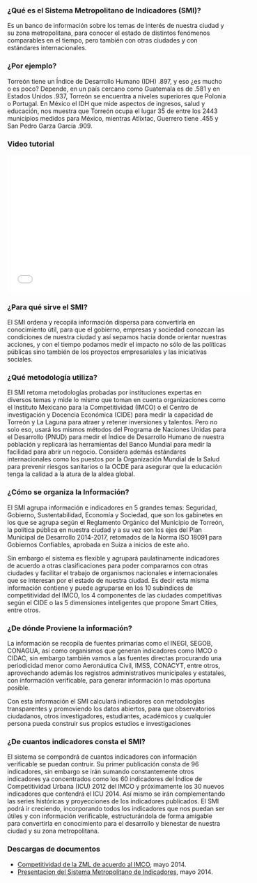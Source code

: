 
### ¿Qué es el Sistema Metropolitano de Indicadores (SMI)?

Es un banco de información sobre los temas de interés de nuestra ciudad y su zona metropolitana, para conocer el estado de distintos fenómenos comparables en el tiempo, pero también con otras ciudades y con estándares internacionales.

### ¿Por ejemplo?

Torreón tiene un Índice de Desarrollo Humano (IDH) .897, y eso ¿es mucho o es poco? Depende, en un país cercano como Guatemala es de .581 y en Estados Unidos .937, Torreón se encuentra a niveles superiores que Polonia o Portugal. En México el IDH que mide aspectos de ingresos, salud y educación, nos muestra que Torreón ocupa el lugar 35 de entre los 2443 municipios medidos para México, mientras Atlixtac, Guerrero tiene .455 y San Pedro Garza García .909.

### Video tutorial

<div class="videowrapper well"><iframe width="560" height="315" src="//www.youtube.com/embed/GJX8PsipImM?rel=0" frameborder="0" allowfullscreen></iframe></div>

### ¿Para qué sirve el SMI?

El SMI ordena y recopila información dispersa para convertirla en conocimiento útil, para que el gobierno, empresas y sociedad conozcan las condiciones de nuestra ciudad y así sepamos hacia donde orientar nuestras acciones, y con el tiempo podamos medir el impacto no sólo de las políticas públicas sino también de los proyectos empresariales y las iniciativas sociales.

### ¿Qué metodología utiliza?

El SMI retoma metodologías probadas por instituciones expertas en diversos temas y mide lo mismo que toman en cuenta organizaciones como el Instituto Mexicano para la Competitividad (IMCO) o el Centro de investigación y Docencia Económica (CIDE) para medir la capacidad de Torreón y La Laguna para atraer y retener inversiones y talentos. Pero no solo eso, usará los mismos métodos del Programa de Naciones Unidas para el Desarrollo (PNUD) para medir el Índice de Desarrollo Humano de nuestra población y replicará las herramientas del Banco Mundial para medir la facilidad para abrir un negocio. Considera además estándares internacionales como los puestos por la Organización Mundial de la Salud para prevenir riesgos sanitarios o la OCDE para asegurar que la educación tenga la calidad a la atura de la aldea global.

### ¿Cómo se organiza la Información?

El SMI agrupa información e indicadores en 5 grandes temas: Seguridad, Gobierno, Sustentabilidad, Economía y Sociedad, que son los gabinetes en los que se agrupa según el Reglamento Orgánico del Municipio de Torreón, la política pública en nuestra ciudad y a su vez son los ejes del Plan Municipal de Desarrollo 2014-2017, retomados de la Norma ISO 18091 para Gobiernos Confiables, aprobada en Suiza a inicios de este año.

Sin embargo el sistema es flexible y agrupará paulatinamente indicadores de acuerdo a otras clasificaciones para poder compararnos con otras ciudades y facilitar el trabajo de organismos nacionales e internacionales que se interesan por el estado de nuestra ciudad. Es decir esta misma información contiene y puede agruparse en los 10 subíndices de competitividad del IMCO, los 4 componentes de las ciudades competitivas según el CIDE o las 5 dimensiones inteligentes que propone Smart Cities, entre otros.

### ¿De dónde Proviene la información?

La información se recopila de fuentes primarias como el INEGI, SEGOB, CONAGUA, así como organismos que generan indicadores como IMCO o CIDAC, sin embargo también  vamos a las fuentes directas procurando una periodicidad menor como Aeronáutica Civil, IMSS, CONACYT, entre otros, aprovechando además los registros administrativos municipales y estatales, con información verificable, para generar información lo más oportuna posible.

Con esta información el SMI calculará indicadores con metodologías transparentes y promoviendo los datos abiertos, para que observatorios ciudadanos, otros investigadores, estudiantes, académicos y cualquier persona pueda construir sus propios estudios e investigaciones

### ¿De cuantos indicadores consta el SMI?

El sistema se compondrá de cuantos indicadores con información verificable se puedan contruir. Su primer publicación consta de 96 indicadores, sin embargo se irán sumando constantemente otros indicadores ya concentrados como los 60 indicadores del Índice de Competitividad Urbana (ICU) 2012 del IMCO y próximamente los 30 nuevos indicadores que contendrá el ICU 2014. Así mismo se irán complementando las series históricas y proyecciones de los indicadores publicados. El SMI podrá ir creciendo, incorporando todos los indicadores que nos puedan ser útiles y con información verificable, estructurándola de forma amigable para convertirla en conocimiento para el desarrollo y bienestar de nuestra ciudad y su zona metropolitana.

### Descargas de documentos

* [Competitividad de la ZML de acuerdo al IMCO](introduccion/competitividad-zml-de-acuerdo-al-imco.pdf), mayo 2014.
* [Presentacion del Sistema Metropolitano de Indicadores](introduccion/smi.pdf), mayo 2014.
